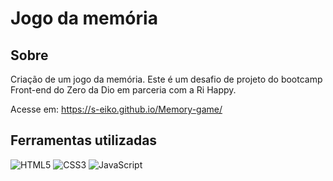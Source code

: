 # Jogo da memória

## Sobre
Criação de um jogo da memória. Este é um desafio de projeto do bootcamp Front-end do Zero da Dio em parceria com a Ri Happy.

Acesse em: https://s-eiko.github.io/Memory-game/

## Ferramentas utilizadas
![HTML5](https://img.shields.io/badge/HTML5-E34F26?style=for-the-badge&logo=html5&logoColor=white)
![CSS3](https://img.shields.io/badge/CSS3-1572B6?style=for-the-badge&logo=css3&logoColor=white)
![JavaScript](https://img.shields.io/badge/JavaScript-F7DF1E?style=for-the-badge&logo=javascript&logoColor=black)
